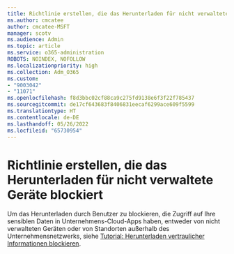 ```yaml
---
title: Richtlinie erstellen, die das Herunterladen für nicht verwaltete Geräte blockiert
ms.author: cmcatee
author: cmcatee-MSFT
manager: scotv
ms.audience: Admin
ms.topic: article
ms.service: o365-administration
ROBOTS: NOINDEX, NOFOLLOW
ms.localizationpriority: high
ms.collection: Adm_O365
ms.custom:
- "9003042"
- "11071"
ms.openlocfilehash: f8d3bbc02cf88ca9c275fd9138e6f3f22f785437
ms.sourcegitcommit: de17cf643683f8406831eecaf6299ace609f5599
ms.translationtype: HT
ms.contentlocale: de-DE
ms.lasthandoff: 05/26/2022
ms.locfileid: "65730954"
---
```

# <a name="create-a-block-download-policy-for-unmanaged-devices"></a>Richtlinie erstellen, die das Herunterladen für nicht verwaltete Geräte blockiert

Um das Herunterladen durch Benutzer zu blockieren, die Zugriff auf Ihre sensiblen Daten in Unternehmens-Cloud-Apps haben, entweder von nicht verwalteten Geräten oder von Standorten außerhalb des Unternehmensnetzwerks, siehe [Tutorial: Herunterladen vertraulicher Informationen blockieren](https://docs.microsoft.com/cloud-app-security/use-case-proxy-block-session-aad).
